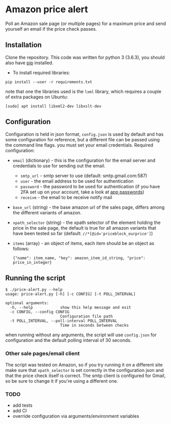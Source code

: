 Amazon price alert
==================

Poll an Amazon sale page (or multiple pages) for a maximum price and send yourself an email if the price check passes.

## Installation
Clone the repository. This code was written for python 3 (3.6.3), you should also have [pip](https://pip.pypa.io/en/stable/) installed.

- To install required libraries:

`pip install --user -r requirements.txt`

note that one the libraries used is the `lxml` library, which requires a couple of extra packages on Ubuntu:

`[sudo] apt install libxml2-dev libxslt-dev`

## Configuration
Configuration is held in json format, `config.json` is used by default and has some configuration for reference, but a different file can be passed using the command line flags. you must set your email credentials. Required configuration:

- `email` (dictionary) - this is the configuration for the email server and credentials to use for sending out the email.
    - `smtp_url` - smtp server to use (default: smtp.gmail.com:587)
    - `user` - the email address to be used for authentication
    - `password` - the password to be used for authentication
        (if you have 2FA set up on your account, take a look at [app passwords](https://security.google.com/settings/security/apppasswords))
    - `receive` - the email to be receive notify mail

- `base_url` (string) - the base amazon url of the sales page, differs among the different variants of amazon.

- `xpath_selector` (string) - the xpath selector of the element holding the price in the sale page, the default is true for all amazon variants that have been tested so far (default: `//*[@id='priceblock_ourprice']`)

- `items` (array) - an object of items, each item should be an object as follows:


    `{"name": item_name, "key": amazon_item_id_string, "price": price_in_integer}`


## Running the script

```
$ ./price-alert.py --help
usage: price-alert.py [-h] [-c CONFIG] [-t POLL_INTERVAL]

optional arguments:
  -h, --help            show this help message and exit
  -c CONFIG, --config CONFIG
                        Configuration file path
  -t POLL_INTERVAL, --poll-interval POLL_INTERVAL
                        Time in seconds between checks
```

when running without any arguments, the script will use `config.json` for configuration and the default polling interval of 30 seconds.

### Other sale pages/email client
The script was tested on Amazon, so if you try running it on a different site make sure that `xpath_selector` is set correctly in the configuration json and that the price check itself is correct.
The smtp client is configured for Gmail, so be sure to change it if you're using a different one.


### TODO
- add tests
- add CI
- override configuration via arguments/environment variables
